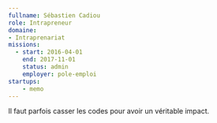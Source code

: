 ```yaml
---
fullname: Sébastien Cadiou
role: Intrapreneur
domaine: 
- Intraprenariat
missions:
  - start: 2016-04-01
    end: 2017-11-01
    status: admin
    employer: pole-emploi
startups:
    - memo
---
```


Il faut parfois casser les codes pour avoir un véritable impact.
